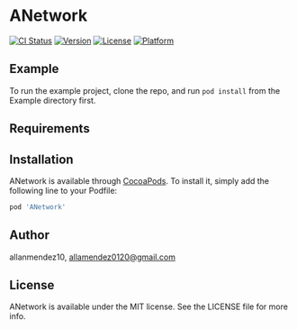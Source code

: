 # ANetwork

[![CI Status](https://img.shields.io/travis/allanmendez10/ANetwork.svg?style=flat)](https://travis-ci.org/allanmendez10/ANetwork)
[![Version](https://img.shields.io/cocoapods/v/ANetwork.svg?style=flat)](https://cocoapods.org/pods/ANetwork)
[![License](https://img.shields.io/cocoapods/l/ANetwork.svg?style=flat)](https://cocoapods.org/pods/ANetwork)
[![Platform](https://img.shields.io/cocoapods/p/ANetwork.svg?style=flat)](https://cocoapods.org/pods/ANetwork)

## Example

To run the example project, clone the repo, and run `pod install` from the Example directory first.

## Requirements

## Installation

ANetwork is available through [CocoaPods](https://cocoapods.org). To install
it, simply add the following line to your Podfile:

```ruby
pod 'ANetwork'
```

## Author

allanmendez10, allamendez0120@gmail.com

## License

ANetwork is available under the MIT license. See the LICENSE file for more info.
